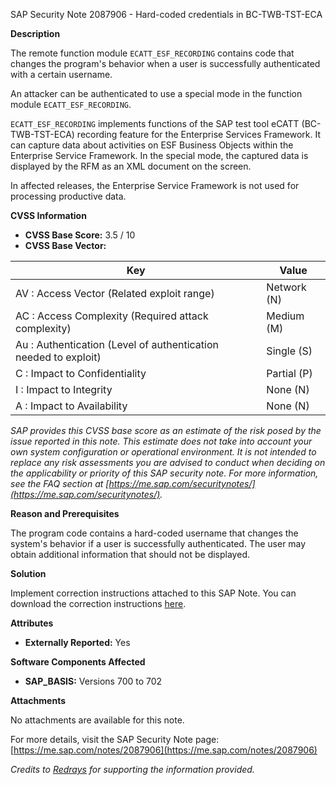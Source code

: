 SAP Security Note 2087906 - Hard-coded credentials in BC-TWB-TST-ECA

**Description**

The remote function module `ECATT_ESF_RECORDING` contains code that changes the program's behavior when a user is successfully authenticated with a certain username.

An attacker can be authenticated to use a special mode in the function module `ECATT_ESF_RECORDING`.

`ECATT_ESF_RECORDING` implements functions of the SAP test tool eCATT (BC-TWB-TST-ECA) recording feature for the Enterprise Services Framework. It can capture data about activities on ESF Business Objects within the Enterprise Service Framework. In the special mode, the captured data is displayed by the RFM as an XML document on the screen.

In affected releases, the Enterprise Service Framework is not used for processing productive data.

**CVSS Information**

- **CVSS Base Score:** 3.5 / 10
- **CVSS Base Vector:**

| Key                                                         | Value                              |
|-------------------------------------------------------------|------------------------------------|
| AV : Access Vector (Related exploit range)                  | Network (N)                        |
| AC : Access Complexity (Required attack complexity)         | Medium (M)                         |
| Au : Authentication (Level of authentication needed to exploit) | Single (S)                         |
| C : Impact to Confidentiality                               | Partial (P)                        |
| I : Impact to Integrity                                     | None (N)                           |
| A : Impact to Availability                                 | None (N)                           |

*SAP provides this CVSS base score as an estimate of the risk posed by the issue reported in this note. This estimate does not take into account your own system configuration or operational environment. It is not intended to replace any risk assessments you are advised to conduct when deciding on the applicability or priority of this SAP security note. For more information, see the FAQ section at [https://me.sap.com/securitynotes/](https://me.sap.com/securitynotes/).*

**Reason and Prerequisites**

The program code contains a hard-coded username that changes the system's behavior if a user is successfully authenticated. The user may obtain additional information that should not be displayed.

**Solution**

Implement correction instructions attached to this SAP Note. You can download the correction instructions [here](https://me.sap.com/corrins/0002087906/41).

**Attributes**

- **Externally Reported:** Yes

**Software Components Affected**

- **SAP_BASIS:** Versions 700 to 702

**Attachments**

No attachments are available for this note.

For more details, visit the SAP Security Note page: [https://me.sap.com/notes/2087906](https://me.sap.com/notes/2087906)

*Credits to [Redrays](https://redrays.io) for supporting the information provided.*
